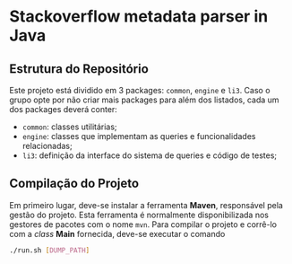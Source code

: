 # Stackoverflow metadata parser in Java

## Estrutura do Repositório
Este projeto está dividido em 3 packages: `common`, `engine` e `li3`. Caso o grupo opte por não criar mais packages para além dos listados, cada um dos packages deverá conter:
- `common`: classes utilitárias;
- `engine`: classes que implementam as queries e funcionalidades relacionadas;
- `li3`: definição da interface do sistema de queries e código de testes;


## Compilação do Projeto
Em primeiro lugar, deve-se instalar a ferramenta **Maven**, responsável pela gestão do projeto.
Esta ferramenta é normalmente disponibilizada nos gestores de pacotes com o nome `mvn`.
Para compilar o projeto e corrê-lo com a *class* **Main** fornecida, deve-se executar o comando

```bash
./run.sh [DUMP_PATH]
```

